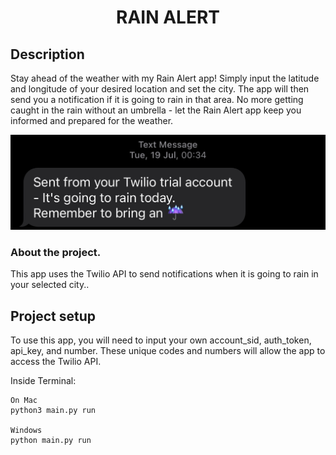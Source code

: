 <h1 align="center">RAIN ALERT</h1>

## Description
Stay ahead of the weather with my Rain Alert app! Simply input the latitude and longitude of your desired location and set the city. The app will then send you a notification if it is going to rain in that area.
No more getting caught in the rain without an umbrella - let the Rain Alert app keep you informed and prepared for the weather. 

<p align="center">

![](imgs/1.jpg)

</p>

### About the project.
This app uses the Twilio API to send notifications when it is going to rain in your selected city..

## Project setup
To use this app, you will need to input your own account_sid, auth_token, api_key, and number. These unique codes and numbers will allow the app to access the Twilio API. 

Inside Terminal:

```
On Mac
python3 main.py run

Windows
python main.py run
```